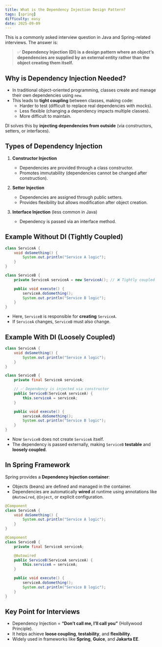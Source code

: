 ```yaml
---
title: What is the Dependency Injection Design Pattern?
tags: [spring]
difficulty: easy
date: 2025-09-09
---
```


This is a commonly asked interview question in Java and Spring-related interviews. The answer is:

> ✅ **Dependency Injection (DI) is a design pattern where an object’s dependencies are supplied by an external entity rather than the object creating them itself.**

## Why is Dependency Injection Needed?

- In traditional object-oriented programming, classes create and manage their own dependencies using `new`.  
- This leads to **tight coupling** between classes, making code:  
  - Harder to test (difficult to replace real dependencies with mocks).  
  - Less flexible (changing a dependency impacts multiple classes).  
  - More difficult to maintain.  

DI solves this by **injecting dependencies from outside** (via constructors, setters, or interfaces).  

## Types of Dependency Injection

1. **Constructor Injection**  
   - Dependencies are provided through a class constructor.  
   - Promotes immutability (dependencies cannot be changed after construction).  

2. **Setter Injection**  
   - Dependencies are assigned through public setters.  
   - Provides flexibility but allows modification after object creation.  

3. **Interface Injection** (less common in Java)  
   - Dependency is passed via an interface method.  

## Example Without DI (Tightly Coupled)

```java
class ServiceA {
    void doSomething() {
        System.out.println("Service A logic");
    }
}

class ServiceB {
    private ServiceA serviceA = new ServiceA(); // ❌ Tightly coupled

    public void execute() {
        serviceA.doSomething();
        System.out.println("Service B logic");
    }
}
```

- Here, `ServiceB` is responsible for **creating** `ServiceA`.  
- If `ServiceA` changes, `ServiceB` must also change.  

## Example With DI (Loosely Coupled)

```java
class ServiceA {
    void doSomething() {
        System.out.println("Service A logic");
    }
}

class ServiceB {
    private final ServiceA serviceA;

    // ✅ Dependency is injected via constructor
    public ServiceB(ServiceA serviceA) {
        this.serviceA = serviceA;
    }

    public void execute() {
        serviceA.doSomething();
        System.out.println("Service B logic");
    }
}
```

- Now `ServiceB` does not create `ServiceA` itself.  
- The dependency is passed externally, making `ServiceB` **testable** and **loosely coupled**.  

## In Spring Framework

Spring provides a **Dependency Injection container**:  
- Objects (beans) are defined and managed in the container.  
- Dependencies are automatically **wired** at runtime using annotations like `@Autowired`, `@Inject`, or explicit configuration.  

```java
@Component
class ServiceA {
    void doSomething() {
        System.out.println("Service A logic");
    }
}

@Component
class ServiceB {
    private final ServiceA serviceA;

    @Autowired
    public ServiceB(ServiceA serviceA) {
        this.serviceA = serviceA;
    }

    public void execute() {
        serviceA.doSomething();
        System.out.println("Service B logic");
    }
}
```

## Key Point for Interviews

- Dependency Injection = **“Don’t call me, I’ll call you”** (Hollywood Principle).  
- It helps achieve **loose coupling**, **testability**, and **flexibility**.  
- Widely used in frameworks like **Spring**, **Guice**, and **Jakarta EE**.  
